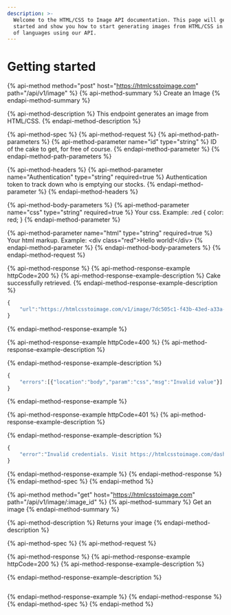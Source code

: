 ```yaml
---
description: >-
  Welcome to the HTML/CSS to Image API documentation. This page will get you
  started and show you how to start generating images from HTML/CSS in a variety
  of languages using our API.
---
```


# Getting started

{% api-method method="post" host="https://htmlcsstoimage.com" path="/api/v1/image" %}
{% api-method-summary %}
Create an Image
{% endapi-method-summary %}

{% api-method-description %}
This endpoint generates an image from HTML/CSS.
{% endapi-method-description %}

{% api-method-spec %}
{% api-method-request %}
{% api-method-path-parameters %}
{% api-method-parameter name="id" type="string" %}
ID of the cake to get, for free of course.
{% endapi-method-parameter %}
{% endapi-method-path-parameters %}

{% api-method-headers %}
{% api-method-parameter name="Authentication" type="string" required=true %}
Authentication token to track down who is emptying our stocks.
{% endapi-method-parameter %}
{% endapi-method-headers %}

{% api-method-body-parameters %}
{% api-method-parameter name="css" type="string" required=true %}
Your css. Example: .red { color: red; }
{% endapi-method-parameter %}

{% api-method-parameter name="html" type="string" required=true %}
Your html markup. Example: &lt;div class="red"&gt;Hello world!&lt;/div&gt;
{% endapi-method-parameter %}
{% endapi-method-body-parameters %}
{% endapi-method-request %}

{% api-method-response %}
{% api-method-response-example httpCode=200 %}
{% api-method-response-example-description %}
Cake successfully retrieved.
{% endapi-method-response-example-description %}

```javascript
{
    "url":"https://htmlcsstoimage.com/v1/image/7dc505c1-f43b-43ed-a33a-a8f861c4c1ab"
} 
```
{% endapi-method-response-example %}

{% api-method-response-example httpCode=400 %}
{% api-method-response-example-description %}

{% endapi-method-response-example-description %}

```javascript
{
    "errors":[{"location":"body","param":"css","msg":"Invalid value"}]
} 
```
{% endapi-method-response-example %}

{% api-method-response-example httpCode=401 %}
{% api-method-response-example-description %}

{% endapi-method-response-example-description %}

```javascript
{
    "error":"Invalid credentials. Visit https://htmlcsstoimage.com/dashboard for your User ID and API Key."
} 
```
{% endapi-method-response-example %}
{% endapi-method-response %}
{% endapi-method-spec %}
{% endapi-method %}

{% api-method method="get" host="https://htmlcsstoimage.com" path="/api/v1/image/:image\_id" %}
{% api-method-summary %}
Get an image
{% endapi-method-summary %}

{% api-method-description %}
Returns your image
{% endapi-method-description %}

{% api-method-spec %}
{% api-method-request %}

{% api-method-response %}
{% api-method-response-example httpCode=200 %}
{% api-method-response-example-description %}

{% endapi-method-response-example-description %}

```

```
{% endapi-method-response-example %}
{% endapi-method-response %}
{% endapi-method-spec %}
{% endapi-method %}



